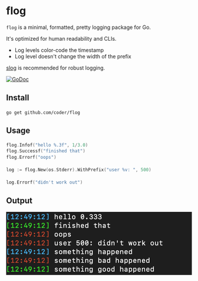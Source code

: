 # flog

`flog` is a minimal, formatted, pretty logging package for Go.

It's optimized for human readability and CLIs.
* Log levels color-code the timestamp
* Log level doesn't change the width of the prefix

[slog](https://github.com/cdr/slog) is recommended for robust logging.

[![GoDoc](https://godoc.org/github.com/golang/gddo?status.svg)](https://godoc.org/github.com/coder/flog)

## Install

`go get github.com/coder/flog`

## Usage

```go
flog.Infof("hello %.3f", 1/3.0)
flog.Successf("finished that")
flog.Errorf("oops")

log := flog.New(os.Stderr).WithPrefix("user %v: ", 500)

log.Errorf("didn't work out")
```

## Output

![example](docs/usage.png)
